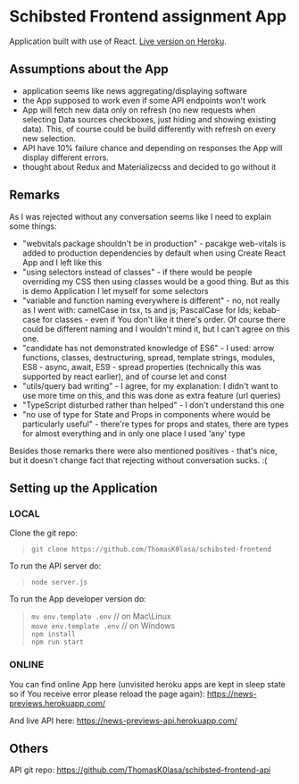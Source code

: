 # Schibsted Frontend assignment App
Application built with use of React. [Live version on Heroku](https://news-previews.herokuapp.com/).

## Assumptions about the App
- application seems like news aggregating/displaying software
- the App supposed to work even if some API endpoints won't work
- App will fetch new data only on refresh (no new requests when selecting Data sources checkboxes, just hiding and showing existing data). This, of course could be build differently with refresh on every new selection.
- API have 10% failure chance and depending on responses the App will display different errors.
- thought about Redux and Materializecss and decided to go without it

## Remarks
As I was rejected without any conversation seems like I need to explain some things:
- "webvitals package shouldn't be in production" - pacakge web-vitals is added to production dependencies by default when using Create React App and I left like this
- "using selectors instead of classes" - if there would be people overriding my CSS then using classes would be a good thing. But as this is demo Application I let myself for some selectors
- "variable and function naming everywhere is different" - no, not really as I went with: camelCase in tsx, ts and js; PascalCase for Ids; kebab-case for classes - even if You don't like it there's order. Of course there could be different naming and I wouldn't mind it, but I can't agree on this one.
- "candidate has not demonstrated knowledge of ES6" - I used: arrow functions, classes, destructuring, spread, template strings, modules, ES8 - async, await, ES9 - spread properties (technically this was supported by react earlier), and of course let and const
- "utils/query bad writing" - I agree, for my explanation: I didn't want to use more time on this, and this was done as extra feature (url queries)
- "TypeScript disturbed rather than helped" - I don't understand this one
- "no use of type for State and Props in components where would be particularly useful" - there're types for props and states, there are types for almost everything and in only one place I used 'any' type

Besides those remarks there were also mentioned positives - that's nice, but it doesn't change fact that rejecting without conversation sucks. :(

## Setting up the Application

### LOCAL

Clone the git repo:
> `git clone https://github.com/ThomasK0lasa/schibsted-frontend`

To run the API server do:
> `node server.js`

To run the App developer version do:

> `mv env.template .env` // on Mac\Linux<br>
> `move env.template .env` // on Windows<br>
> `npm install`<br>
> `npm run start`

### ONLINE

You can find online App here (unvisited heroku apps are kept in sleep state so if You receive error please reload the page again):
https://news-previews.herokuapp.com/

And live API here:
https://news-previews-api.herokuapp.com/

## Others
API git repo: https://github.com/ThomasK0lasa/schibsted-frontend-api
